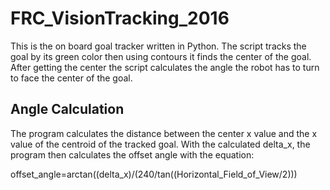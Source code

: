 # FRC_VisionTracking_2016

This is the on board goal tracker written in Python. The script tracks the goal by its green color then using contours it finds the center of the goal. After getting the center the script calculates the angle the robot has to turn to face the center of the goal.

## Angle Calculation
The program calculates the distance between the center x value and the x value of the centroid of the tracked goal. With the calculated delta_x, the program then calculates the offset angle with the equation:

offset_angle=arctan((delta_x)/(240/tan((Horizontal_Field_of_View/2)))
